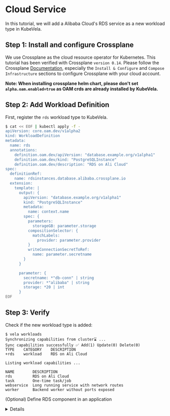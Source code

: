 # Cloud Service

In this tutorial, we will add a Alibaba Cloud's RDS service as a new workload type in KubeVela.

## Step 1: Install and configure Crossplane

We use Crossplane as the cloud resource operator for Kubernetes. This tutorial has been verified with Crossplane `version 0.14`.
Please follow the Crossplane [Documentation](https://crossplane.io/docs/), especially the `Install & Configure` and `Compose Infrastructure` sections to configure Crossplane with your cloud account.

**Note: When installing crossplane helm chart, please don't set `alpha.oam.enabled=true` as OAM crds are already installed by KubeVela.**

## Step 2: Add Workload Definition

First, register the `rds` workload type to KubeVela.

```bash
$ cat << EOF | kubectl apply -f -
apiVersion: core.oam.dev/v1alpha2
kind: WorkloadDefinition
metadata:
  name: rds
  annotations:
    definition.oam.dev/apiVersion: "database.example.org/v1alpha1"
    definition.oam.dev/kind: "PostgreSQLInstance"
    definition.oam.dev/description: "RDS on Ali Cloud"
spec:
  definitionRef:
    name: rdsinstances.database.alibaba.crossplane.io
  extension:
    template: |
      output: {
        apiVersion: "database.example.org/v1alpha1"
        kind: "PostgreSQLInstance"
        metadata:
          name: context.name
        spec: {
          parameters:
            storageGB: parameter.storage
          compositionSelector: {
            matchLabels:
              provider: parameter.provider
          }
          writeConnectionSecretToRef:
            name: parameter.secretname
        }
      }

      parameter: {
        secretname: *"db-conn" | string
        provider: *"alibaba" | string
        storage: *20 | int
      }
EOF
```

## Step 3: Verify

Check if the new workload type is added:

```console
$ vela workloads
Synchronizing capabilities from cluster⌛ ...
Sync capabilities successfully ✅ Add(1) Update(0) Delete(0)
TYPE	CATEGORY	DESCRIPTION     
+rds	workload	RDS on Ali Cloud

Listing workload capabilities ...

NAME      	DESCRIPTION                             
rds       	RDS on Ali Cloud                        
task      	One-time task/job                       
webservice	Long running service with network routes
worker    	Backend worker without ports exposed    
```

(Optional) Define RDS component in an application

<details>

Let's first create an [Appfile](../developers/learn-appfile.md). We will claim an RDS instance with workload type of `rds`. You may need to change the variables of the `database` service to reflect your configuration.

```bash
$ cat << EOF > vela.yaml
name: test-rds

services:
  database:
    type: rds
    name: alibabaRds
    storage: 20

  checkdb:
    type: webservice
    image: nginx
    name: checkdb
    env:
      - name: PGDATABASE
        value: postgres
      - name: PGHOST
        valueFrom:
          secretKeyRef:
            name: db-conn
            key: endpoint
      - name: PGUSER
        valueFrom:
          secretKeyRef:
            name: db-conn
            key: username
      - name: PGPASSWORD
        valueFrom:
          secretKeyRef:
            name: db-conn
            key: password
      - name: PGPORT
        valueFrom:
          secretKeyRef:
            name: db-conn
            key: port
EOF
```

Next, we could deploy the application with `$ vela up`.

## Verify the database status

The database provision will take some time (> 5 min) to be ready.
In our Appfile, we created another service called `checkdb`. The database will write all the connecting credentials in a secret which we put into the `checkdb` service as environmental variables. To verify the database configuration, we simply print out the environmental variables of the `checkdb` service:   
`$ vela exec test-rds -- printenv`   
After confirming the service is `checkdb`, we shall see the printout of the database information:

```console
PGUSER=myuser
PGPASSWORD=<password>
PGPORT=1921
PGDATABASE=postgres
PGHOST=<hostname>
...
```
</details>

